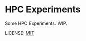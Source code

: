 HPC Experiments
================

Some HPC Experiments. WIP.

LICENSE: [MIT](https://opensource.org/licenses/MIT)

